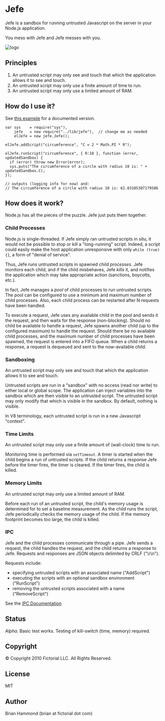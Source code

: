 # Jefe

Jefe is a sandbox for running untrusted Javascript on the server in your
Node.js application.

You mess with Jefe and Jefe messes with you.

![logo](http://github.com/fictorial/jefe/raw/master/assets/jefe.png)

## Principles

1. An untrusted script may only see and touch that which the application 
   allows it to see and touch.
2. An untrusted script may only use a finite amount of time to run.
3. An untrusted script may only use a limited amount of RAM.

## How do I use it?

See [this example](http://github.com/fictorial/jefe/blob/master/examples/circumference.js) for a documented version.

    var sys    = require("sys"),
        jefe   = new require("../lib/jefe"),  // change me as needed
        elJefe = new jefe.Jefe();
    
    elJefe.addScript("circumference", "C = 2 * Math.PI * R");
    
    elJefe.runScript("circumference", { R:10 }, function (error, updatedSandbox) {
      if (error) throw new Error(error); 
      sys.puts("The circumference of a circle with radius 10 is: " + updatedSandbox.C);
    });

    // outputs (logging info for now) and:
    // The circumference of a circle with radius 10 is: 62.83185307179586

## How does it work?

Node.js has all the pieces of the puzzle.  Jefe just puts them together.

### Child Processes

Node.js is single-threaded. If Jefe simply ran untrusted scripts in situ, it
would not be possible to stop or kill a "long-running" script.  Indeed,
a script could easily make the host application unresponsive with only `while
(true) {}`, a form of "denial of service".  

Thus, Jefe runs untrusted scripts in spawned *child processes*.  Jefe monitors
each child, and if the child misbehaves, Jefe *kills* it, and notifies the
application which may take appropriate action (sanctions, boycotts, etc.).

In fact, Jefe manages a *pool* of child processes to run untrusted scripts. The
pool can be configured to use a minimum and maximum number of child processes.
Also, each child process can be restarted after N requests have been handled.  

To execute a request, Jefe uses any available child in the pool and sends it
the request, and then waits for the response (non-blocking).  Should no child
be available to handle a request, Jefe spawns another child (up to the
configured maximum) to handle the request.  Should there be no available child
processes, and the maximum number of child processes have been spawned, the
request is entered into a FIFO queue.  When a child returns a response,
a request is dequeued and sent to the now-available child.

### Sandboxing

An untrusted script may only see and touch that which the application allows it
to see and touch.

Untrusted scripts are run in a "sandbox" with no access (read nor write) to
either local or global scope.  The application can inject variables into the
sandbox which are then visible to an untrusted script.  The untrusted script
may only modify that which is visible in the sandbox.  By default, nothing is
visible.

In V8 terminology, each untrusted script is run in a new Javascript "context".

### Time Limits

An untrusted script may only use a finite amount of (wall-clock) time to run.

Monitoring time is performed via `setTimeout`.  A timer is started when the
child begins a run of untrusted scripts.  If the child returns a response Jefe
before the timer fires, the timer is cleared.  If the timer fires, the child is
killed.

### Memory Limits

An untrusted script may only use a limited amount of RAM.

Before each run of an untrusted script, the child's memory usage is determined
for to set a baseline measurement.  As the child runs the script, Jefe
periodically checks the memory usage of the child.  If the memory footprint
becomes too large, the child is killed. 

### IPC 

Jefe and the child processes communicate through a pipe.  Jefe sends a request,
the child handles the request, and the child returns a response to Jefe.  Requests
and responses are JSON objects delimited by CRLF ("\r\n").

Requests include:

* specifying untrusted scripts with an associated name ("AddScript")
* executing the scripts with an optional sandbox environment ("RunScript")
* removing the untrusted scripts associated with a name ("RemoveScript")

See the [IPC Documentation](http://github.com/fictorial/jefe/blob/master/doc/ipc.markdown)

## Status

*Alpha*. Basic test works. Testing of kill-switch (time, memory) required.

## Copyright

© Copyright 2010 Fictorial LLC. All Rights Reserved.

## License

MIT

## Author

Brian Hammond (brian at fictorial dot com)

